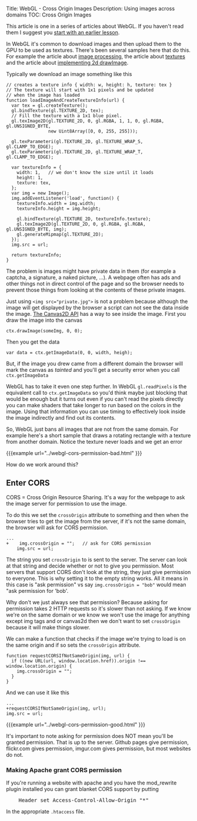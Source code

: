 Title: WebGL - Cross Origin Images
Description: Using images across domains
TOC: Cross Origin Images


This article is one in a series of articles about WebGL. If you haven't read
them I suggest you [start with an earlier lesson](webgl-fundamentals.html).

In WebGL it's common to download images and then upload them to the GPU to be
used as textures. There's been several samples here that do this. For
example the article about [image processing](webgl-image-processing.html), the
article about [textures](webgl-3d-textures.html) and the article about
[implementing 2d drawImage](webgl-2d-drawimage.html).

Typically we download an image something like this

    // creates a texture info { width: w, height: h, texture: tex }
    // The texture will start with 1x1 pixels and be updated
    // when the image has loaded
    function loadImageAndCreateTextureInfo(url) {
      var tex = gl.createTexture();
      gl.bindTexture(gl.TEXTURE_2D, tex);
      // Fill the texture with a 1x1 blue pixel.
      gl.texImage2D(gl.TEXTURE_2D, 0, gl.RGBA, 1, 1, 0, gl.RGBA, gl.UNSIGNED_BYTE,
                    new Uint8Array([0, 0, 255, 255]));

      gl.texParameteri(gl.TEXTURE_2D, gl.TEXTURE_WRAP_S, gl.CLAMP_TO_EDGE);
      gl.texParameteri(gl.TEXTURE_2D, gl.TEXTURE_WRAP_T, gl.CLAMP_TO_EDGE);

      var textureInfo = {
        width: 1,   // we don't know the size until it loads
        height: 1,
        texture: tex,
      };
      var img = new Image();
      img.addEventListener('load', function() {
        textureInfo.width = img.width;
        textureInfo.height = img.height;

        gl.bindTexture(gl.TEXTURE_2D, textureInfo.texture);
        gl.texImage2D(gl.TEXTURE_2D, 0, gl.RGBA, gl.RGBA, gl.UNSIGNED_BYTE, img);
        gl.generateMipmap(gl.TEXTURE_2D);
      });
      img.src = url;

      return textureInfo;
    }

The problem is images might have private data in them (for example a captcha, a signature, a naked picture, ...).
A webpage often has ads and other things not in direct control of the page and so the browser needs to prevent
those things from looking at the contents of these private images.

Just using `<img src="private.jpg">` is not a problem because although the image will get displayed by
the browser a script can not see the data inside the image. [The Canvas2D API](https://developer.mozilla.org/en-US/docs/Web/API/CanvasRenderingContext2D)
has a way to see inside the image. First you draw the image into the canvas

    ctx.drawImage(someImg, 0, 0);

Then you get the data

    var data = ctx.getImageData(0, 0, width, heigh);

But, if the image you drew came from a different domain the browser will mark the canvas as *tainted* and
you'll get a security error when you call `ctx.getImageData`

WebGL has to take it even one step further. In WebGL `gl.readPixels` is the equivalent call to `ctx.getImageData`
so you'd think maybe just blocking that would be enough but it turns out even if you can't read the pixels
directly you can make shaders that take longer to run based on the colors in the image. Using that information
you can use timing to effectively look inside the image indirectly and find out its contents.

So, WebGL just bans all images that are not from the same domain. For example here's a short sample
that draws a rotating rectangle with a texture from another domain.
Notice the texture never loads and we get an error

{{{example url="../webgl-cors-permission-bad.html" }}}

How do we work around this?

## Enter CORS

CORS = Cross Origin Resource Sharing. It's a way for the webpage to ask the image server for permission
to use the image.

To do this we set the `crossOrigin` attribute to something and then when the browser tries to get the
image from the server, if it's not the same domain, the browser will ask for CORS permission.


    ...
    +    img.crossOrigin = "";   // ask for CORS permission
        img.src = url;

The string you set `crossOrigin` to is sent to the server. The server can look at that string and decide
whether or not to give you permission. Most servers that support CORS don't look at the string, they just
give permission to everyone. This is why setting it to the empty string works. All it means in this case
is "ask permission" vs say `img.crossOrigin = "bob"` would mean "ask permission for 'bob'.

Why don't we just always see that permission? Because asking for permission takes 2 HTTP requests so it's
slower than not asking. If we know we're on the same domain or we know we won't use the image for anything
except img tags and or canvas2d then we don't want to set `crossOrigin` because it
will make things slower.

We can make a function that checks if the image we're trying to load is on the same origin and if
so sets the `crossOrigin` attribute.

    function requestCORSIfNotSameOrigin(img, url) {
      if ((new URL(url, window.location.href)).origin !== window.location.origin) {
        img.crossOrigin = "";
      }
    }

And we can use it like this

    ...
    +requestCORSIfNotSameOrigin(img, url);
    img.src = url;


{{{example url="../webgl-cors-permission-good.html" }}}

It's important to note asking for permission does NOT mean you'll be granted permission.
That is up to the server. Github pages give permission, flickr.com gives permission,
imgur.com gives permission, but most websites do not.

<div class="webgl_bottombar">
<h3>Making Apache grant CORS permission</h3>
<p>If you're running a website with apache and you have the mod_rewrite plugin installed
you can grant blanket CORS support by putting</p>
<pre class="prettyprint">
    Header set Access-Control-Allow-Origin "*"
</pre>
<p>
In the appropriate <code>.htaccess</code> file.
</p>
</div>

